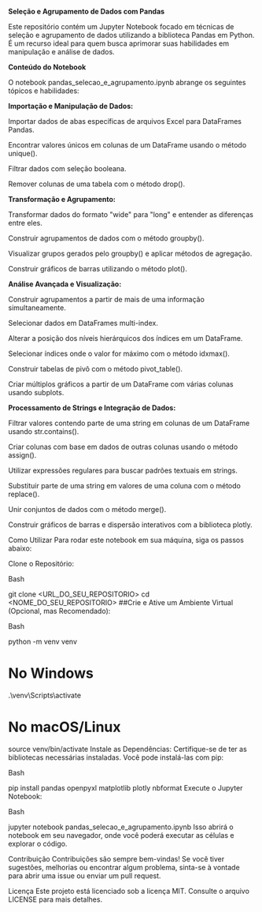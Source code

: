 **Seleção e Agrupamento de Dados com Pandas**

Este repositório contém um Jupyter Notebook focado em técnicas de seleção e agrupamento de dados utilizando a biblioteca Pandas em Python. É um recurso ideal para quem busca aprimorar suas habilidades em manipulação e análise de dados.

**Conteúdo do Notebook**

O notebook pandas_selecao_e_agrupamento.ipynb abrange os seguintes tópicos e habilidades:

**Importação e Manipulação de Dados:**

Importar dados de abas específicas de arquivos Excel para DataFrames Pandas.

Encontrar valores únicos em colunas de um DataFrame usando o método unique().

Filtrar dados com seleção booleana.

Remover colunas de uma tabela com o método drop().

**Transformação e Agrupamento:**

Transformar dados do formato "wide" para "long" e entender as diferenças entre eles.

Construir agrupamentos de dados com o método groupby().

Visualizar grupos gerados pelo groupby() e aplicar métodos de agregação.

Construir gráficos de barras utilizando o método plot().

**Análise Avançada e Visualização:**

Construir agrupamentos a partir de mais de uma informação simultaneamente.

Selecionar dados em DataFrames multi-index.

Alterar a posição dos níveis hierárquicos dos índices em um DataFrame.

Selecionar índices onde o valor for máximo com o método idxmax().

Construir tabelas de pivô com o método pivot_table().

Criar múltiplos gráficos a partir de um DataFrame com várias colunas usando subplots.

**Processamento de Strings e Integração de Dados:**

Filtrar valores contendo parte de uma string em colunas de um DataFrame usando str.contains().

Criar colunas com base em dados de outras colunas usando o método assign().

Utilizar expressões regulares para buscar padrões textuais em strings.

Substituir parte de uma string em valores de uma coluna com o método replace().

Unir conjuntos de dados com o método merge().

Construir gráficos de barras e dispersão interativos com a biblioteca plotly.

Como Utilizar
Para rodar este notebook em sua máquina, siga os passos abaixo:

Clone o Repositório:

Bash

git clone <URL_DO_SEU_REPOSITORIO>
cd <NOME_DO_SEU_REPOSITORIO>
##Crie e Ative um Ambiente Virtual (Opcional, mas Recomendado):

Bash

python -m venv venv
# No Windows
.\venv\Scripts\activate
# No macOS/Linux
source venv/bin/activate
Instale as Dependências:
Certifique-se de ter as bibliotecas necessárias instaladas. Você pode instalá-las com pip:

Bash

pip install pandas openpyxl matplotlib plotly nbformat
Execute o Jupyter Notebook:

Bash

jupyter notebook pandas_selecao_e_agrupamento.ipynb
Isso abrirá o notebook em seu navegador, onde você poderá executar as células e explorar o código.

Contribuição
Contribuições são sempre bem-vindas! Se você tiver sugestões, melhorias ou encontrar algum problema, sinta-se à vontade para abrir uma issue ou enviar um pull request.

Licença
Este projeto está licenciado sob a licença MIT. Consulte o arquivo LICENSE para mais detalhes.
